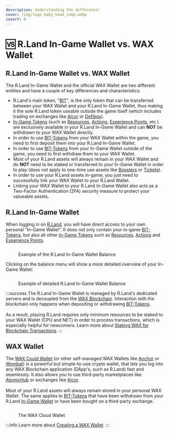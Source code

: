 ```yaml
---
description: Understanding the difference!
cover: /img/logo_baby_head_comp.webp
coverY: 0
---
```


# 🆚 R.Land In-Game Wallet vs. WAX Wallet

## R.Land In-Game Wallet vs. WAX Wallet

The R.Land In-Game Wallet and the official WAX Wallet are two different entities and have a couple of key differences and characteristics:

* R.Land's main token, "[BIT](/tokenomics/bit-token)", is the only token that can be transferred between your WAX Wallet and your R.Land In-Game Wallet, thus making it the sole R.Land token useable outside the game itself (which includes trading on exchanges like [Alcor](https://alcor.exchange/trade/bit-rland\_wax-eosio.token) or [Defibox](https://wax.defibox.io/marketDetail/131)).
* [In-Game Tokens](/tokenomics/in-game-tokens/) (such as [Resources](/tokenomics/in-game-tokens/resources-alloy-circuit-pixel-rgas), [Actions](/tokenomics/in-game-tokens/actions-sa-da), [Experience Points](/tokenomics/in-game-tokens/experience-points-xp), etc.) are exclusively available in your R.Land In-Game Wallet and can **NOT** be withdrawn to your WAX Wallet directly.
* In order to use [BIT-Tokens](/tokenomics/bit-token) from your WAX Wallet within the game, you need to first deposit them into your R.Land In-Game Wallet.
* In order to use [BIT-Tokens](/tokenomics/bit-token) from your In-Game Wallet outside of the game, you need to first withdraw them to your WAX Wallet.
* Most of your R.Land assets will always remain in your WAX Wallet and do **NOT** need to be staked or transferred to your In-Game Wallet in order to play (does not apply to one-time use assets like [Boosters](/nfts/boosters) or [Tickets](/nfts/tickets)).
* In order to use your R.Land assets in-game, you just need to successfully link your WAX Wallet to your R.Land Wallet.
* Linking your WAX Wallet to your R.Land In-Game Wallet also acts as a Two-Factor Authentication (2FA) security measure to protect your valueable assets.

## R.Land In-Game Wallet

When logging in on [R.Land](https://play.r.land/mine), you will have direct access to your own personal "In-Game Wallet". It does not only contain your in-game [BIT-Tokens](/tokenomics/bit-token), but also all other [In-Game Tokens](/tokenomics/in-game-tokens/) such as [Resources](/tokenomics/in-game-tokens/resources-alloy-circuit-pixel-rgas), [Actions](/tokenomics/in-game-tokens/actions-sa-da) and [Experience Points](/tokenomics/in-game-tokens/experience-points-xp).

<figure><img src="/img/balance.PNG" alt="" /><figcaption><p>Example of the R.Land In-Game Wallet Balance</p></figcaption></figure>

Clicking on the balance menu will show a more detailed overview of your In-Game Wallet:

<figure><img src="/img/detailed_balance.PNG" alt="" /><figcaption><p>Example of detailed R.Land In-Game Wallet Balance</p></figcaption></figure>

:::success
The R.Land In-Game Wallet is managed by R.Land's dedicated servers and is decoupled from the [WAX Blockchain](https://on.wax.io/wax-io/). Interaction with the blockchain only happens when depositing or withdrawing [BIT-Tokens](/tokenomics/bit-token). \
\
As a result, playing R.Land requires only minimum resources to be staked to your WAX Wallet (CPU and NET) in order to process transactions, which is especially helpful for newcomers. Learn more about [Staking WAX for Blockchain Transactions](https://wax-io.medium.com/psa-understanding-cpu-usage-and-fluctuations-in-accordance-with-staking-on-wax-84f88ef03f5f).
:::

## WAX Wallet

The [WAX Could Wallet](https://all-access.wax.io/) (or other self-managed WAX Wallets like [Anchor](https://greymass.com/en/anchor/) or [Wombat](https://www.wombat.app/)) is a powerful but simple-to-use crypto wallet, that lets you log into any WAX Blockchain application (DApp's, such as R.Land) fast and seamlessly. It also allows you to use third-party marketplaces like [AtomicHub](https://wax.atomichub.io/market?collection\_name=rland\&order=desc\&sort=created\&symbol=WAX) or exchanges like [Alcor](https://alcor.exchange/).\
\
Most of your R.Land assets will always remain stored in your personal WAX Wallet. The same applies to [BIT-Tokens](/tokenomics/bit-token) that have been withdrawn from your R.Land [In-Game Wallet](creating-an-r.land-in-game-wallet.md) or have been bought on a third-party exchange.

<figure><img src="/img/WCW.PNG" alt="" /><figcaption><p>The WAX Cloud Wallet</p></figcaption></figure>

:::info
Learn more about [Creating a WAX Wallet](creating-a-wax-wallet.md).
:::
